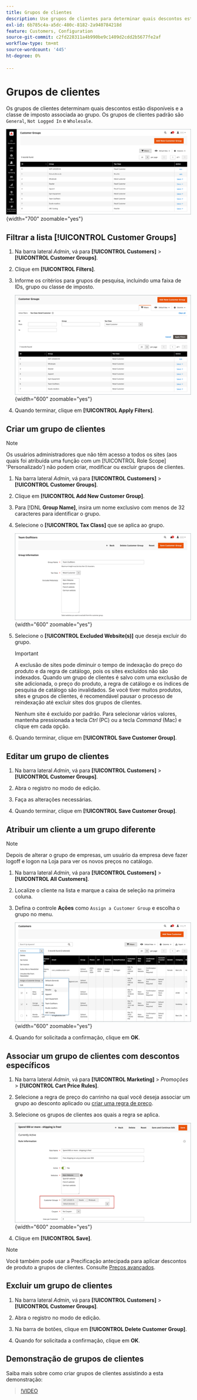 ```yaml
---
title: Grupos de clientes
description: Use grupos de clientes para determinar quais descontos estão disponíveis para clientes atribuídos a um grupo e a classe de imposto associada ao grupo.
exl-id: 6b785c4a-a5dc-480c-8182-2a940784218d
feature: Customers, Configuration
source-git-commit: c2fd228311a4b990be9c1409d2cdd2b5677fe2af
workflow-type: tm+mt
source-wordcount: '445'
ht-degree: 0%

---
```


# Grupos de clientes

Os grupos de clientes determinam quais descontos estão disponíveis e a classe de imposto associada ao grupo. Os grupos de clientes padrão são `General`, `Not Logged In` e `Wholesale`.

![Grupos de Clientes](assets/customer-groups.png){width="700" zoomable="yes"}

## Filtrar a lista [!UICONTROL Customer Groups]

1. Na barra lateral _Admin_, vá para **[!UICONTROL Customers]** > **[!UICONTROL Customer Groups]**.

1. Clique em **[!UICONTROL Filters]**.

1. Informe os critérios para grupos de pesquisa, incluindo uma faixa de IDs, grupo ou classe de imposto.

   ![Opções de Filtragem](assets/groups-filters.png){width="600" zoomable="yes"}

1. Quando terminar, clique em **[!UICONTROL Apply Filters]**.

## Criar um grupo de clientes

>[!NOTE]
>
>Os usuários administradores que não têm acesso a todos os sites (aos quais foi atribuída uma função com um [!UICONTROL Role Scope] &#39;Personalizado&#39;) não podem criar, modificar ou excluir grupos de clientes.

1. Na barra lateral _Admin_, vá para **[!UICONTROL Customers]** > **[!UICONTROL Customer Groups]**.

1. Clique em **[!UICONTROL Add New Customer Group]**.

1. Para [!DNL **Group Name]**, insira um nome exclusivo com menos de 32 caracteres para identificar o grupo.

1. Selecione o **[!UICONTROL Tax Class]** que se aplica ao grupo.

   ![Informações do Grupo](assets/group-information.png){width="600" zoomable="yes"}

1. Selecione o **[!UICONTROL Excluded Website(s)]** que deseja excluir do grupo.

   >[!IMPORTANT]
   >
   >A exclusão de sites pode diminuir o tempo de indexação do preço do produto e da regra de catálogo, pois os sites excluídos não são indexados. Quando um grupo de clientes é salvo com uma exclusão de site adicionada, o preço do produto, a regra de catálogo e os índices de pesquisa de catálogo são invalidados. Se você tiver muitos produtos, sites e grupos de clientes, é recomendável pausar o processo de reindexação até excluir sites dos grupos de clientes.

   Nenhum site é excluído por padrão. Para selecionar vários valores, mantenha pressionada a tecla _Ctrl_ (PC) ou a tecla _Command_ (Mac) e clique em cada opção.

1. Quando terminar, clique em **[!UICONTROL Save Customer Group]**.

## Editar um grupo de clientes

1. Na barra lateral _Admin_, vá para **[!UICONTROL Customers]** > **[!UICONTROL Customer Groups]**.

1. Abra o registro no modo de edição.

1. Faça as alterações necessárias.

1. Quando terminar, clique em **[!UICONTROL Save Customer Group]**.

## Atribuir um cliente a um grupo diferente

>[!NOTE]
>
>Depois de alterar o grupo de empresas, um usuário da empresa deve fazer logoff e logon na Loja para ver os novos preços no catálogo.

1. Na barra lateral _Admin_, vá para **[!UICONTROL Customers]** > **[!UICONTROL All Customers]**.

1. Localize o cliente na lista e marque a caixa de seleção na primeira coluna.

1. Defina o controle **Ações** como `Assign a Customer Group` e escolha o grupo no menu.

   ![Atribuir um Grupo de Clientes](assets/group-assign.png){width="600" zoomable="yes"}

1. Quando for solicitada a confirmação, clique em **OK**.

## Associar um grupo de clientes com descontos específicos

1. Na barra lateral _Admin_, vá para **[!UICONTROL Marketing]** > _Promoções_ > **[!UICONTROL Cart Price Rules]**.

1. Selecione a regra de preço do carrinho na qual você deseja associar um grupo ao desconto aplicado ou [criar uma regra de preço](../merchandising-promotions/price-rules-catalog.md).

1. Selecione os grupos de clientes aos quais a regra se aplica.

   ![Grupo de Clientes para Descontos Específicos](assets/group-discount.png){width="600" zoomable="yes"}

1. Clique em **[!UICONTROL Save]**.

>[!NOTE]
>
> Você também pode usar a Precificação antecipada para aplicar descontos de produto a grupos de clientes. Consulte [Preços avançados](../catalog/product-price-group.md).

## Excluir um grupo de clientes

1. Na barra lateral _Admin_, vá para **[!UICONTROL Customers]** > **[!UICONTROL Customer Groups]**.

1. Abra o registro no modo de edição.

1. Na barra de botões, clique em **[!UICONTROL Delete Customer Group]**.

1. Quando for solicitada a confirmação, clique em **OK**.

## Demonstração de grupos de clientes

Saiba mais sobre como criar grupos de clientes assistindo a esta demonstração:

>[!VIDEO](https://video.tv.adobe.com/v/343660/?quality=12)

